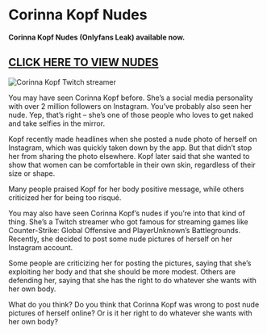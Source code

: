 # Corinna Kopf Nudes

**Corinna Kopf Nudes (Onlyfans Leak) available now.**

## [CLICK HERE TO VIEW NUDES](https://twitchleaks.com/corinna-kopf-nudes/)

![Corinna Kopf Twitch streamer](https://twitchleaks.com/storage/corinna-kopf-model.jpg)

You may have seen Corinna Kopf before. She’s a social media personality with over 2 million followers on Instagram. You’ve probably also seen her nude. Yep, that’s right – she’s one of those people who loves to get naked and take selfies in the mirror.

Kopf recently made headlines when she posted a nude photo of herself on Instagram, which was quickly taken down by the app. But that didn’t stop her from sharing the photo elsewhere. Kopf later said that she wanted to show that women can be comfortable in their own skin, regardless of their size or shape.

Many people praised Kopf for her body positive message, while others criticized her for being too risqué.

You may also have seen Corinna Kopf’s nudes if you’re into that kind of thing. She’s a Twitch streamer who got famous for streaming games like Counter-Strike: Global Offensive and PlayerUnknown’s Battlegrounds. Recently, she decided to post some nude pictures of herself on her Instagram account.

Some people are criticizing her for posting the pictures, saying that she’s exploiting her body and that she should be more modest. Others are defending her, saying that she has the right to do whatever she wants with her own body.

What do you think? Do you think that Corinna Kopf was wrong to post nude pictures of herself online? Or is it her right to do whatever she wants with her own body?
